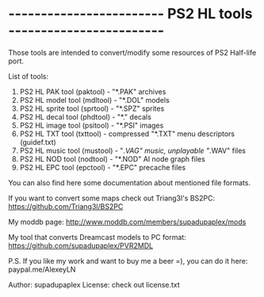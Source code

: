 # ------------------------ PS2 HL tools ------------------------

Those tools are intended to convert/modify some resources of PS2 Half-life port.

List of tools:
1) PS2 HL PAK tool (paktool) - "*.PAK" archives
2) PS2 HL model tool (mdltool) - "*.DOL" models
3) PS2 HL sprite tool (sprtool) - "*.SPZ" sprites
4) PS2 HL decal tool (phdtool) - "*." decals
5) PS2 HL image tool (psitool) - "*.PSI" images
6) PS2 HL TXT tool (txttool) - compressed "*.TXT" menu descriptors (guidef.txt)
7) PS2 HL music tool (mustool) - "*.VAG" music, unplayable "*.WAV" files
8) PS2 HL NOD tool (nodtool) - "*.NOD" AI node graph files
9) PS2 HL EPC tool (epctool) - "*.EPC" precache files

You can also find here some documentation about mentioned file formats.

If you want to convert some maps check out Triang3l's BS2PC:
https://github.com/Triang3l/BS2PC

My moddb page:
http://www.moddb.com/members/supadupaplex/mods

My tool that converts Dreamcast models to PC format:
https://github.com/supadupaplex/PVR2MDL

P.S. If you like my work and want to buy me a beer =),
you can do it here: paypal.me/AlexeyLN

Author: supadupaplex
License: check out license.txt
